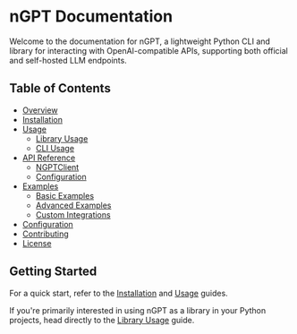 # nGPT Documentation

Welcome to the documentation for nGPT, a lightweight Python CLI and library for interacting with OpenAI-compatible APIs, supporting both official and self-hosted LLM endpoints.

## Table of Contents

- [Overview](overview.md)
- [Installation](installation.md)
- [Usage](usage/README.md)
  - [Library Usage](usage/library_usage.md)
  - [CLI Usage](usage/cli_usage.md)
- [API Reference](api/README.md)
  - [NGPTClient](api/client.md)
  - [Configuration](api/config.md)
- [Examples](examples/README.md)
  - [Basic Examples](examples/basic.md)
  - [Advanced Examples](examples/advanced.md)
  - [Custom Integrations](examples/integrations.md)
- [Configuration](configuration.md)
- [Contributing](../CONTRIBUTING.md)
- [License](../LICENSE)

## Getting Started

For a quick start, refer to the [Installation](installation.md) and [Usage](usage/README.md) guides.

If you're primarily interested in using nGPT as a library in your Python projects, head directly to the [Library Usage](usage/library_usage.md) guide. 
